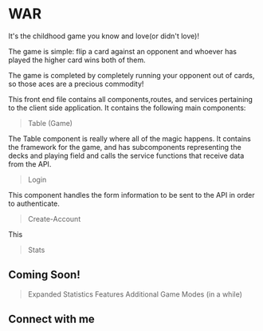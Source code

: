 # WAR

It's the childhood game you know and love(or didn't love)!

The game is simple: flip a card against an opponent and whoever has played the higher card wins both of them.

The game is completed by completely running your opponent out of cards, so those aces are a precious commodity!

This front end file contains all components,routes, and services pertaining to the client side application.  It contains the following main components:

> Table (Game)

The Table component is really where all of the magic happens.  It contains the framework for the game, and has subcomponents representing the decks and playing field and calls the service functions that receive data from the API.

> Login

This component handles the form information to be sent to the API in order to authenticate.

> Create-Account

This 


> Stats


## Coming Soon!
> Expanded Statistics Features
> Additional Game Modes (in a while)

## Connect with me
